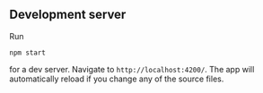 
## Development server

Run 

`npm start` 

for a dev server. Navigate to `http://localhost:4200/`. The app will automatically reload if you change any of the source files.
